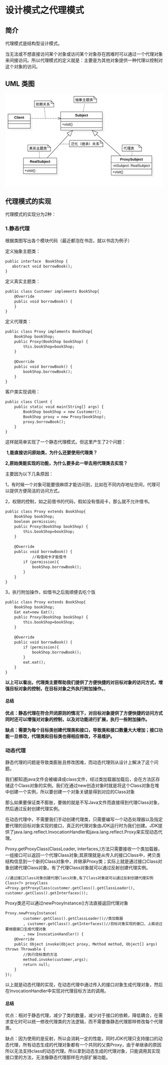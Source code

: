 # 设计模式之代理模式

## 简介

代理模式是结构型设计模式。  

当无法或不想直接访问某个对象或访问某个对象存在困难时可以通过一个代理对象来间接访问。所以代理模式的定义就是：主要是为其他对象提供一种代理以控制对这个对象的访问。

## UML 类图



![代理模式](/DesignPattern/Res/代理模式.jpg)

## 代理模式的实现

代理模式的实现分为2种：

### 1.静态代理

根据类图写出各个模块代码（最近都泡在书店，就以书店为例子）

定义抽象主题类：

```
public interface  BookShop { 
   abstract void borrowBook();
}
```

定义真实主题类：

```
public class Customer implements BookShop{
    @Override
    public void borrowBook() {
    }
}
```

定义代理类：

```
public class Proxy implements BookShop{
    BookShop bookShop;
    public Proxy(BookShop bookShop) {
        this.bookShop=bookShop;
    }

    @Override
    public void borrowBook() {
        bookShop.borrowBook();
    }
}
```

客户类实现调用：

```
public class Client {
    public static void main(String[] args) {
        BookShop bookShop = new Customer();
        BookShop proxy = new Proxy(bookShop);
        proxy.borrowBook();
    }
}
```

这样就简单实现了一个静态代理模式。但这里产生了2个问题：

​	**1,能直接访问原始类，为什么还要使用代理类？**

​	**2,原始类能实现的功能，为什么要多此一举去用代理类去实现？**

主要因为以下几条原因：

1，有时候一个对象可能要很麻烦才能访问到，比如在不同内存地址空间，代理可以提供方便简洁的访问方式。

2，权限的控制，如之前借书的代码，假如没有借阅卡，那么就不允许借书。

```
public class Proxy extends BookShop{
    BookShop bookShop;
    boolean permission;
    public Proxy(BookShop bookShop) {
        this.bookShop=bookShop;
    }

    @Override
    public void borrowBook() {
    		//有借阅卡才能借书
        if (permission){
            bookShop.borrowBook();
        }
    }
}
```

3，执行附加操作，如借书之后我顺便去吃个饭

```
public class Proxy extends BookShop{
    BookShop bookShop;
    Eat eat=new Eat();
    public Proxy(BookShop bookShop) {
        this.bookShop=bookShop;
    }

    @Override
    public void borrowBook() {
        if (permission){
            bookShop.borrowBook();
        }
        eat.eat();
    }
}
```

**以上可以看出，代理类主要帮助我们提供了方便快捷的对目标对象的访问方式，增强目标对象的控制，在目标对象之外执行附加操作。**。

#### 总结

**优点：静态代理在符合开闭原则的情况下，对目标对象提供了方便快捷的访问方式同时还可以增强对对象的控制，以及对功能进行扩展，执行一些附加操作。**

**缺点：需要为每个目标类创建代理类和接口，导致类和接口数量大大增加；接口功能一旦修改，代理类和目标类也得相应修改，不易维护。**



### 动态代理

静态代理的问题是导致类膨胀且修改困难，而动态代理则从设计上解决了这个问题。

我们都知道java文件会被编译成class文件，经过类加载器加载后，会在方法区存储这个Class对象的实例。我们在通过new创造对象时就是将这个Class对象在堆中创建一个实例，所以要创建一个对象关键是得到对应的Class对象

那么如果要保证类不膨胀，要做的就是不写Java文件而直接得到代理Class对象，然后通过反射创建代理实例。

在动态代理中，不需要我们手动创建代理类，只需要编写一个动态处理器以及指定要代理的目标对象实现的接口，真正的代理对象由JDK运行时为我们创建。JDK提供了java.lang.reflect.InvocationHandler和java.lang.reflect.Proxy来实现动态代理。

Proxy.getProxyClass(ClassLoader, interfaces,)方法只需要接收一个类加载器，一组接口可以返回一个代理Class对象;其原理就是从传入的接口Class中，拷贝类结构信息到一个新的Class对象中，并继承Proxy类；实际上就是通过接口Class对象创建代理Class对象。有了代理Class对象就可以通过反射创建代理实例。

```
//通过接口Class对象创建代理Class对象,有了Class对象就可以通过反射创建代理实例
Class<?> proxyClass =Proxy.getProxyClass(customer.getClass().getClassLoader(), customer.getClass().getInterfaces());
```

Proxy类还可以通过newProxyInstance()方法直接返回代理对象

```
Proxy.newProxyInstance(
        customer.getClass().getClassLoader()//类加载器
        , customer.getClass().getInterfaces()//目标对象实现的接口，上面说过要根据接口生成代理对象
        , new InvocationHandler() {
    @Override
    public Object invoke(Object proxy, Method method, Object[] args) throws Throwable {
        //执行目标类的方法
        method.invoke(customer,args);
        return null;
    }
});
```

以上就是动态代理的实现，在动态代理中通过传入的接口对象生成代理对象，然后在InvocationHandler中实现对代理目标方法的调用。

#### 总结

优点：相对于静态代理，减少了类的数量，减少对于接口的依赖，降低耦合，在需求变化时可以统一修改代理类的方法逻辑，而不需要像静态代理那样修改每个代理类。

缺点：因为使用的是反射，所以会消耗一定的性能，同时JDK代理只支持接口的动态代理，所有动态生成的代理对象都有一个共同的父类Proxy，由于单继承的原因所以无法支持class的动态代理。所以拿到动态生成的代理对象，只能调用其实现接口里的方法，无法像静态代理那样在内部扩展功能。







